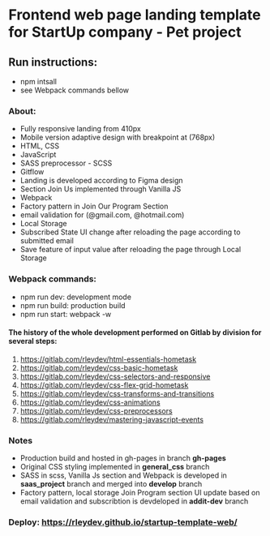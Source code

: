 # Frontend web page landing template for StartUp company - Pet project

## Run instructions:
- npm intsall
- see Webpack commands bellow
### About:

- Fully responsive landing from 410px
- Mobile version adaptive design with breakpoint at (768px)
- HTML, CSS
- JavaScript
- SASS preprocessor - SCSS 
- Gitflow
- Landing is developed according to Figma design
- Section Join Us implemented through Vanilla JS
- Webpack
- Factory pattern in Join Our Program Section
- email validation for (@gmail.com, @hotmail.com)
- Local Storage
- Subscribed State UI change after reloading the page according to submitted email
- Save feature of input value after reloading the page through Local Storage

### Webpack commands:
- npm run dev: development mode
- npm run build: production build
- npm run start: webpack -w

#### The history of the whole development performed on Gitlab by division for several steps:
1) https://gitlab.com/rleydev/html-essentials-hometask
2) https://gitlab.com/rleydev/css-basic-hometask
3) https://gitlab.com/rleydev/css-selectors-and-responsive
4) https://gitlab.com/rleydev/css-flex-grid-hometask
5) https://gitlab.com/rleydev/css-transforms-and-transitions
6) https://gitlab.com/rleydev/css-animations
7) https://gitlab.com/rleydev/css-preprocessors
8) https://gitlab.com/rleydev/mastering-javascript-events

### Notes
- Production build and hosted in gh-pages in branch **gh-pages**
- Original CSS styling implemented in **general_css** branch
- SASS in scss, Vanilla Js section and Webpack is developed in **saas_project** branch and merged into **develop** branch
- Factory pattern, local storage Join Program section UI update based on email validation and subscribtion is devdeloped in **addit-dev** branch

### Deploy: https://rleydev.github.io/startup-template-web/